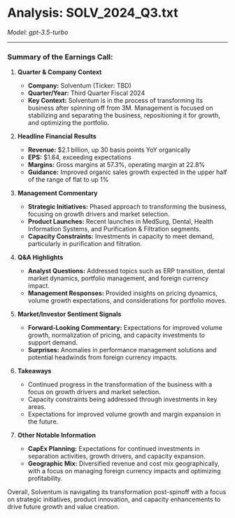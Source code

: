 # Analysis: SOLV_2024_Q3.txt

*Model: gpt-3.5-turbo*

---

### Summary of the Earnings Call:

1. **Quarter & Company Context**
   - **Company:** Solventum (Ticker: TBD)
   - **Quarter/Year:** Third Quarter Fiscal 2024
   - **Key Context:** Solventum is in the process of transforming its business after spinning off from 3M. Management is focused on stabilizing and separating the business, repositioning it for growth, and optimizing the portfolio.

2. **Headline Financial Results**
   - **Revenue:** $2.1 billion, up 30 basis points YoY organically
   - **EPS:** $1.64, exceeding expectations
   - **Margins:** Gross margins at 57.3%, operating margin at 22.8%
   - **Guidance:** Improved organic sales growth expected in the upper half of the range of flat to up 1%

3. **Management Commentary**
   - **Strategic Initiatives:** Phased approach to transforming the business, focusing on growth drivers and market selection.
   - **Product Launches:** Recent launches in MedSurg, Dental, Health Information Systems, and Purification & Filtration segments.
   - **Capacity Constraints:** Investments in capacity to meet demand, particularly in purification and filtration.

4. **Q&A Highlights**
   - **Analyst Questions:** Addressed topics such as ERP transition, dental market dynamics, portfolio management, and foreign currency impact.
   - **Management Responses:** Provided insights on pricing dynamics, volume growth expectations, and considerations for portfolio moves.

5. **Market/Investor Sentiment Signals**
   - **Forward-Looking Commentary:** Expectations for improved volume growth, normalization of pricing, and capacity investments to support demand.
   - **Surprises:** Anomalies in performance management solutions and potential headwinds from foreign currency impacts.

6. **Takeaways**
   - Continued progress in the transformation of the business with a focus on growth drivers and market selection.
   - Capacity constraints being addressed through investments in key areas.
   - Expectations for improved volume growth and margin expansion in the future.

7. **Other Notable Information**
   - **CapEx Planning:** Expectations for continued investments in separation activities, growth drivers, and capacity expansion.
   - **Geographic Mix:** Diversified revenue and cost mix geographically, with a focus on managing foreign currency impacts and optimizing profitability.

Overall, Solventum is navigating its transformation post-spinoff with a focus on strategic initiatives, product innovation, and capacity enhancements to drive future growth and value creation.